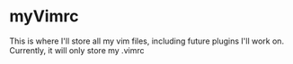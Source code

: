 # myVimrc
This is where I'll store all my vim files, including future plugins I'll work on. Currently, it will only store my .vimrc
